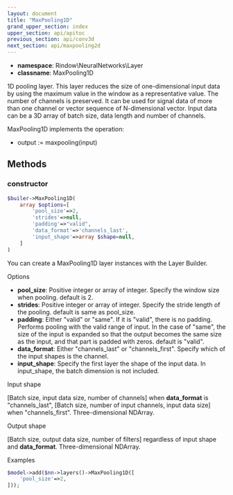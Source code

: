```yaml
---
layout: document
title: "MaxPooling1D"
grand_upper_section: index
upper_section: api/apitoc
previous_section: api/conv3d
next_section: api/maxpooling2d
---
```


- **namespace**: Rindow\NeuralNetworks\Layer
- **classname**: MaxPooling1D

 1D pooling layer.
This layer reduces the size of one-dimensional input data by using the maximum value in the window as a representative value. The number of channels is preserved.
 It can be used for signal data of more than one channel or vector sequence of N-dimensional vector.
 Input data can be a 3D array of batch size, data length and number of channels.


MaxPooling1D implements the operation:

- output := maxpooling(input)


Methods
-------

### constructor
```php
$builer->MaxPooling1D(
    array $options=[
        'pool_size'=>2,
        'strides'=>null,
        'padding'=>"valid",
        'data_format'=>'channels_last',
        'input_shape'=>array $shape=null,
    ]
)
```
You can create a MaxPooling1D layer instances with the Layer Builder.

Options

- **pool_size**: Positive integer or array of integer. Specify the window size when pooling. default is 2.
- **strides**: Positive integer or array of integer. Specify the stride length of the pooling. default is same as pool_size.
- **padding**: Either "valid" or "same". If it is "valid", there is no padding.  Performs pooling with the valid range of input.  In the case of "same", the size of the input is expanded so that the output becomes the same size as the input, and that part is padded with zeros. default is "valid".
- **data_format**: Either "channels_last" or "channels_first". Specify which of the input shapes is the channel.
- **input_shape**: Specify the first layer the shape of the input data. In input_shape, the batch dimension is not included.

Input shape

[Batch size, input data size, number of channels] when **data_format** is "channels_last", [Batch size, number of input channels, input data size] when "channels_first".
 Three-dimensional NDArray.

Output shape

[Batch size, output data size, number of filters] regardless of input shape and **data_format**.
 Three-dimensional NDArray.

Examples

```php
$model->add($nn->layers()->MaxPooling1D([
    'pool_size'=>2,
]));
```
